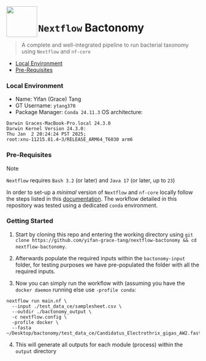 <img src="https://avatars.githubusercontent.com/u/6698688?s=280&v=4" align="left" width="80px"/>
<h1> <code>Nextflow</code> Bactonomy </h1>

> A complete and well-integrated pipeline to run bacterial taxonomy using `Nextflow` and `nf-core`

- [Local Environment]()
- [Pre-Requisites]()

### Local Environment

- Name: Yifan (Grace) Tang
- GT Username: `ytang370`
- Package Manager: `Conda 24.11.3`
OS architecture:
```shell
Darwin Graces-MacBook-Pro.local 24.3.0
Darwin Kernel Version 24.3.0:
Thu Jan  2 20:24:24 PST 2025;
root:xnu-11215.81.4~3/RELEASE_ARM64_T6030 arm6
```

### Pre-Requisites

>[!NOTE]
> `Nextflow` requires `Bash 3.2` (or later) and `Java 17` (or later, up to `23`)

In order to set-up a _minimal_ version of `Nextflow` and `nf-core` locally follow the steps listed in this [documentation](https://nf-co.re/docs/nf-core-tools/installation). The workflow detailed in this repository was tested using a dedicated `conda` environment.

### Getting Started

1. Start by cloning this repo and entering the working directory using `git clone https://github.com/yifan-grace-tang/nextflow-bactonomy && cd nextflow-bactonomy`.

2. Afterwards populate the required inputs within the `bactonomy-input` folder, for testing purposes we have pre-populated the folder with all the required inputs.

3. Now you can simply run the workflow with (assuming you have the `docker daemon` running else use `-profile conda`:

```shell
nextflow run main.nf \
  --input ./test_data_ce/samplesheet.csv \
  --outdir ./bactonomy_output \
  -c nextflow.config \
  -profile docker \
  --fasta ~/Desktop/bactonomy/test_data_ce/Candidatus_Electrothrix_gigas_AW2.fasta
```

4. This will generate all outputs for each module (process) within the `output` directory 

